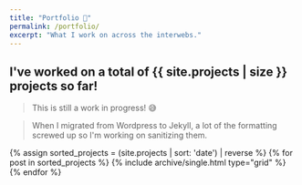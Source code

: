```yaml
---
title: "Portfolio 💼️"
permalink: /portfolio/
excerpt: "What I work on across the interwebs."
---
```


## I've worked on a total of {{ site.projects | size }} projects so far!

> This is still a work in progress! 😅

> When I migrated from Wordpress to Jekyll, a lot of the formatting screwed up so I'm working on sanitizing them.

<div class="grid__wrapper">
    {% assign sorted_projects = (site.projects | sort: 'date') | reverse %}
    {% for post in sorted_projects %}
        {% include archive/single.html type="grid" %}
    {% endfor %}
</div>
